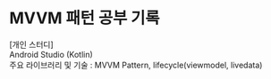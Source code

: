 # MVVM 패턴 공부 기록
  
[개인 스터디]  
Android Studio (Kotlin)  
주요 라이브러리 및 기술 : MVVM Pattern, lifecycle(viewmodel, livedata)

